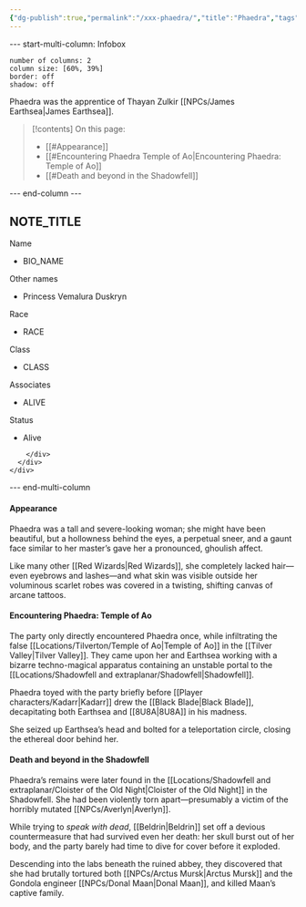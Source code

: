 ```yaml
---
{"dg-publish":true,"permalink":"/xxx-phaedra/","title":"Phaedra","tags":["NPC","Red-Wizards","The-Six","Dead"]}
---
```

 
--- start-multi-column: Infobox
```column-settings
number of columns: 2  
column size: [60%, 39%]
border: off
shadow: off
```

Phaedra was the apprentice of Thayan Zulkir [[NPCs/James Earthsea\|James Earthsea]].

> [!contents] On this page:
> - [[#Appearance]]
> - [[#Encountering Phaedra Temple of Ao|Encountering Phaedra: Temple of Ao]]
> - [[#Death and beyond in the Shadowfell]]

--- end-column ---

<html lang="en">
<head>
  <meta charset="UTF-8">
  <meta http-equiv="X-UA-Compatible" content="IE=edge">
  <meta name="viewport" content="width=device-width, initial-scale=1.0">
  <title>Document</title>
</head>
<body>
  <div class="infobox">
    <div class="heading">
      <h2>NOTE_TITLE</h2>
    </div>
    <div class="infobox-group">
      <div class="infobox-data">
	    <div class="infobox-datarow">
          <p class="data-heading">Name</p>
          <ul class="data-content">
	          <li>BIO_NAME</li>
          </ul>
        </div>
        <div class="infobox-datarow">
          <p class="data-heading">Other names</p>
          <ul class="data-content">
	          <li>Princess Vemalura Duskryn</li>
          </ul>
        </div>
        <div class="infobox-datarow">
          <p class="data-heading">Race</p>
          <ul class="data-content">
	          <li>RACE</li>
          </ul>
        </div>
        <div class="infobox-datarow">
          <p class="data-heading">Class</p>
          <ul class="data-content">
	          <li>CLASS</li>
          </ul>
        </div>
        <div class="infobox-datarow">
          <p class="data-heading">Associates</p>
          <ul class="data-content">
	          <li>ALIVE</li>
          </ul>
        <div class="infobox-datarow">
          <p class="data-heading">Status</p>
          <ul class="data-content">
	          <li>Alive</li>
          </ul>
        </div>        
          
        </div>        
      </div>
    </div>
  </div>
</body>
</html>

--- end-multi-column

#### Appearance
Phaedra was a tall and severe-looking woman; she might have been beautiful, but a hollowness behind the eyes, a perpetual sneer, and a gaunt face similar to her master’s gave her a pronounced, ghoulish affect.

Like many other [[Red Wizards\|Red Wizards]], she completely lacked hair—even eyebrows and lashes—and what skin was visible outside her voluminous scarlet robes was covered in a twisting, shifting canvas of arcane tattoos.

#### Encountering Phaedra: Temple of Ao
The party only directly encountered Phaedra once, while infiltrating the false [[Locations/Tilverton/Temple of Ao\|Temple of Ao]] in the [[Tilver Valley\|Tilver Valley]]. They came upon her and Earthsea working with a bizarre techno-magical apparatus containing an unstable portal to the [[Locations/Shadowfell and extraplanar/Shadowfell\|Shadowfell]].

Phaedra toyed with the party briefly before [[Player characters/Kadarr\|Kadarr]] drew the [[Black Blade\|Black Blade]], decapitating both Earthsea and [[8U8A\|8U8A]] in his madness. 

She seized up Earthsea’s head and bolted for a teleportation circle, closing the ethereal door behind her.

#### Death and beyond in the Shadowfell
Phaedra’s remains were later found in the [[Locations/Shadowfell and extraplanar/Cloister of the Old Night\|Cloister of the Old Night]] in the Shadowfell. She had been violently torn apart—presumably a victim of the horribly mutated [[NPCs/Averlyn\|Averlyn]].

While trying to *speak with dead*, [[Beldrin\|Beldrin]] set off a devious countermeasure that had survived even her death: her skull burst out of her body, and the party barely had time to dive for cover before it exploded.

Descending into the labs beneath the ruined abbey, they discovered that she had brutally tortured both [[NPCs/Arctus Mursk\|Arctus Mursk]] and the Gondola engineer [[NPCs/Donal Maan\|Donal Maan]], and killed Maan’s captive family.